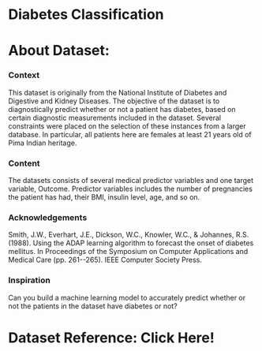 # Diabetes Classification

# About Dataset:
### Context
This dataset is originally from the National Institute of Diabetes and Digestive and Kidney Diseases. The objective of the dataset is to diagnostically predict whether or not a patient has diabetes, based on certain diagnostic measurements included in the dataset. Several constraints were placed on the selection of these instances from a larger database. In particular, all patients here are females at least 21 years old of Pima Indian heritage.

### Content
The datasets consists of several medical predictor variables and one target variable, Outcome. Predictor variables includes the number of pregnancies the patient has had, their BMI, insulin level, age, and so on.

### Acknowledgements
Smith, J.W., Everhart, J.E., Dickson, W.C., Knowler, W.C., & Johannes, R.S. (1988). Using the ADAP learning algorithm to forecast the onset of diabetes mellitus. In Proceedings of the Symposium on Computer Applications and Medical Care (pp. 261--265). IEEE Computer Society Press.

### Inspiration
Can you build a machine learning model to accurately predict whether or not the patients in the dataset have diabetes or not?

# Dataset Reference: Click Here!

